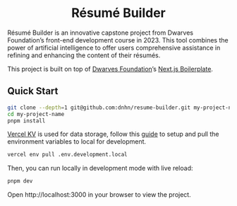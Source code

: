 <h1 align="center">
    Résumé Builder
</h1>

Résumé Builder is an innovative capstone project from Dwarves Foundation’s front-end development course in 2023. This tool combines the power of artificial intelligence to offer users comprehensive assistance in refining and enhancing the content of their résumés.

This project is built on top of [Dwarves Foundation](https://github.com/dwarvesf)’s [Next.js Boilerplate](https://github.com/dwarvesf/nextjs-boilerplate).

## Quick Start

```bash
git clone --depth=1 git@github.com:dnhn/resume-builder.git my-project-name
cd my-project-name
pnpm install
```

[Vercel KV](https://vercel.com/storage/kv) is used for data storage, follow this [guide](https://vercel.com/docs/storage/vercel-kv/quickstart) to setup and pull the environment variables to local for development.
```bash
vercel env pull .env.development.local
```

Then, you can run locally in development mode with live reload:

```bash
pnpm dev
```

Open http://localhost:3000 in your browser to view the project.
